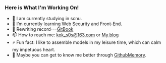 ### Here is What I'm Working On!
<!--
**kok-s0s/kok-s0s** is a ✨ _special_ ✨ repository because its `README.md` (this file) appears on your GitHub profile.

Here are some ideas to get you started:
-->
<!-- 
- 👯 I’m looking to collaborate on ...
-->
<!--
- 😄 Pronouns: ...
- 🤔 I’m looking for help with ...
- 💬 Ask me about ...
-->
- 🔭 I am currently studying in scnu.
- 🌱 I’m currently learning Web Security and Front-End.
- 📓 Rewriting record---[GitBook](https://2694308562.gitbook.io/notes/)
- 📫 How to reach me: kok_s0s@163.com or [My blog](https://kok-s0s.top) 
- ⚡ Fun fact: I like to assemble models in my leisure time, which can calm my impetuous heart.
- 📖 Maybe you can get to know me better through [GithubMemory](https://githubmemory.com/@kok-s0s).

<!--
and [My-Knowledge-System](https://gitmind.com/app/doc/1912500597).
-->
